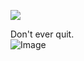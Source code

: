 ![](https://gh-hits.nomadcoders.workers.dev/view?username=developerasun)

Don't ever quit. <br/>
![Image](https://github.com/user-attachments/assets/2cf760dd-c40f-4e8c-9d6d-3f67bd968b93)
